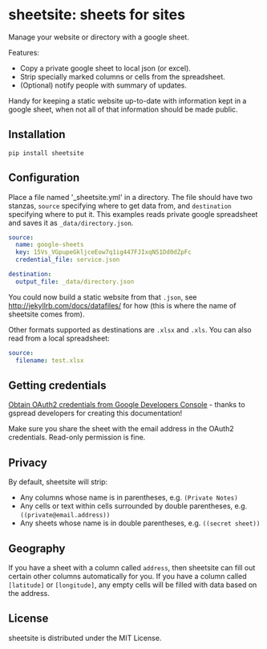 # sheetsite: sheets for sites

Manage your website or directory with a google sheet.

Features:

* Copy a private google sheet to local json (or excel).
* Strip specially marked columns or cells from the spreadsheet.
* (Optional) notify people with summary of updates.

Handy for keeping a static website up-to-date with information
kept in a google sheet, when not all of that information should 
be made public.

## Installation

```
pip install sheetsite
```

## Configuration

Place a file named '_sheetsite.yml' in a directory.  The file should have
two stanzas, `source` specifying where to get data from, and `destination`
specifying where to put it.  This examples reads private google spreadsheet
and saves it as `_data/directory.json`.

```yaml
source:
  name: google-sheets
  key: 15Vs_VGpupeGkljceEow7q1ig447FJIxqNS1Dd0dZpFc
  credential_file: service.json

destination:
  output_file: _data/directory.json
```

You could now build a static website from that `.json`, see http://jekyllrb.com/docs/datafiles/
for how (this is where the name of sheetsite comes from).

Other formats supported as destinations are `.xlsx` and `.xls`.  You can also read
from a local spreadsheet:

```yaml
source:
  filename: test.xlsx
```

## Getting credentials

[Obtain OAuth2 credentials from Google Developers Console](http://gspread.readthedocs.org/en/latest/oauth2.html) - thanks to gspread developers for creating this documentation!

Make sure you share the sheet with the email address in the OAuth2 credentials.  Read-only permission is fine.

## Privacy

By default, sheetsite will strip:

* Any columns whose name is in parentheses, e.g. `(Private Notes)`
* Any cells or text within cells surrounded by double parentheses, e.g. `((private@email.address))`
* Any sheets whose name is in double parentheses, e.g. `((secret sheet))`

## Geography

If you have a sheet with a column called `address`, then sheetsite can fill out
certain other columns automatically for you.  If you have a column called
`[latitude]` or `[longitude]`, any empty cells will be filled with data based
on the address.

## License

sheetsite is distributed under the MIT License.

